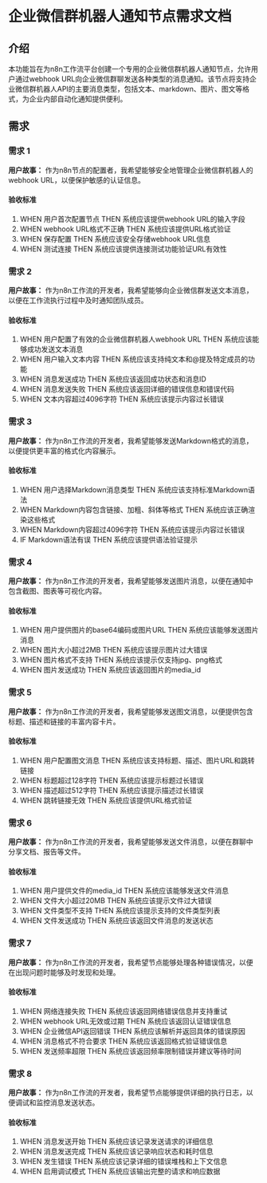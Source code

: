 # 企业微信群机器人通知节点需求文档

## 介绍

本功能旨在为n8n工作流平台创建一个专用的企业微信群机器人通知节点，允许用户通过webhook URL向企业微信群聊发送各种类型的消息通知。该节点将支持企业微信群机器人API的主要消息类型，包括文本、markdown、图片、图文等格式，为企业内部自动化通知提供便利。

## 需求

### 需求 1

**用户故事：** 作为n8n节点的配置者，我希望能够安全地管理企业微信群机器人的webhook URL，以便保护敏感的认证信息。

#### 验收标准

1. WHEN 用户首次配置节点 THEN 系统应该提供webhook URL的输入字段
2. WHEN webhook URL格式不正确 THEN 系统应该提供URL格式验证
3. WHEN 保存配置 THEN 系统应该安全存储webhook URL信息
4. WHEN 测试连接 THEN 系统应该提供连接测试功能验证URL有效性

### 需求 2

**用户故事：** 作为n8n工作流的开发者，我希望能够向企业微信群发送文本消息，以便在工作流执行过程中及时通知团队成员。

#### 验收标准

1. WHEN 用户配置了有效的企业微信群机器人webhook URL THEN 系统应该能够成功发送文本消息
2. WHEN 用户输入文本内容 THEN 系统应该支持纯文本和@提及特定成员的功能
3. WHEN 消息发送成功 THEN 系统应该返回成功状态和消息ID
4. WHEN 消息发送失败 THEN 系统应该返回详细的错误信息和错误代码
5. WHEN 文本内容超过4096字符 THEN 系统应该提示内容过长错误

### 需求 3

**用户故事：** 作为n8n工作流的开发者，我希望能够发送Markdown格式的消息，以便提供更丰富的格式化内容展示。

#### 验收标准

1. WHEN 用户选择Markdown消息类型 THEN 系统应该支持标准Markdown语法
2. WHEN Markdown内容包含链接、加粗、斜体等格式 THEN 系统应该正确渲染这些格式
3. WHEN Markdown内容超过4096字符 THEN 系统应该提示内容过长错误
4. IF Markdown语法有误 THEN 系统应该提供语法验证提示

### 需求 4

**用户故事：** 作为n8n工作流的开发者，我希望能够发送图片消息，以便在通知中包含截图、图表等可视化内容。

#### 验收标准

1. WHEN 用户提供图片的base64编码或图片URL THEN 系统应该能够发送图片消息
2. WHEN 图片大小超过2MB THEN 系统应该提示图片过大错误
3. WHEN 图片格式不支持 THEN 系统应该提示仅支持jpg、png格式
4. WHEN 图片发送成功 THEN 系统应该返回图片的media_id

### 需求 5

**用户故事：** 作为n8n工作流的开发者，我希望能够发送图文消息，以便提供包含标题、描述和链接的丰富内容卡片。

#### 验收标准

1. WHEN 用户配置图文消息 THEN 系统应该支持标题、描述、图片URL和跳转链接
2. WHEN 标题超过128字符 THEN 系统应该提示标题过长错误
3. WHEN 描述超过512字符 THEN 系统应该提示描述过长错误
4. WHEN 跳转链接无效 THEN 系统应该提供URL格式验证

### 需求 6

**用户故事：** 作为n8n工作流的开发者，我希望能够发送文件消息，以便在群聊中分享文档、报告等文件。

#### 验收标准

1. WHEN 用户提供文件的media_id THEN 系统应该能够发送文件消息
2. WHEN 文件大小超过20MB THEN 系统应该提示文件过大错误
3. WHEN 文件类型不支持 THEN 系统应该提示支持的文件类型列表
4. WHEN 文件发送成功 THEN 系统应该返回文件消息的发送状态

### 需求 7

**用户故事：** 作为n8n工作流的开发者，我希望节点能够处理各种错误情况，以便在出现问题时能够及时发现和处理。

#### 验收标准

1. WHEN 网络连接失败 THEN 系统应该返回网络错误信息并支持重试
2. WHEN webhook URL无效或过期 THEN 系统应该返回认证错误信息
3. WHEN 企业微信API返回错误 THEN 系统应该解析并返回具体的错误原因
4. WHEN 消息格式不符合要求 THEN 系统应该返回格式验证错误信息
5. WHEN 发送频率超限 THEN 系统应该返回频率限制错误并建议等待时间

### 需求 8

**用户故事：** 作为n8n工作流的开发者，我希望节点能够提供详细的执行日志，以便调试和监控消息发送状态。

#### 验收标准

1. WHEN 消息发送开始 THEN 系统应该记录发送请求的详细信息
2. WHEN 消息发送完成 THEN 系统应该记录响应状态和耗时信息
3. WHEN 发生错误 THEN 系统应该记录详细的错误堆栈和上下文信息
4. WHEN 启用调试模式 THEN 系统应该输出完整的请求和响应数据